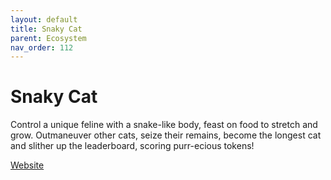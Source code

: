 ```yaml
---
layout: default
title: Snaky Cat
parent: Ecosystem
nav_order: 112
---
```

# Snaky Cat

Control a unique feline with a snake-like body, feast on food to stretch and grow. Outmaneuver other cats, seize their remains, become the longest cat and slither up the leaderboard, scoring purr-ecious tokens!

[Website](https://snakycat.io)